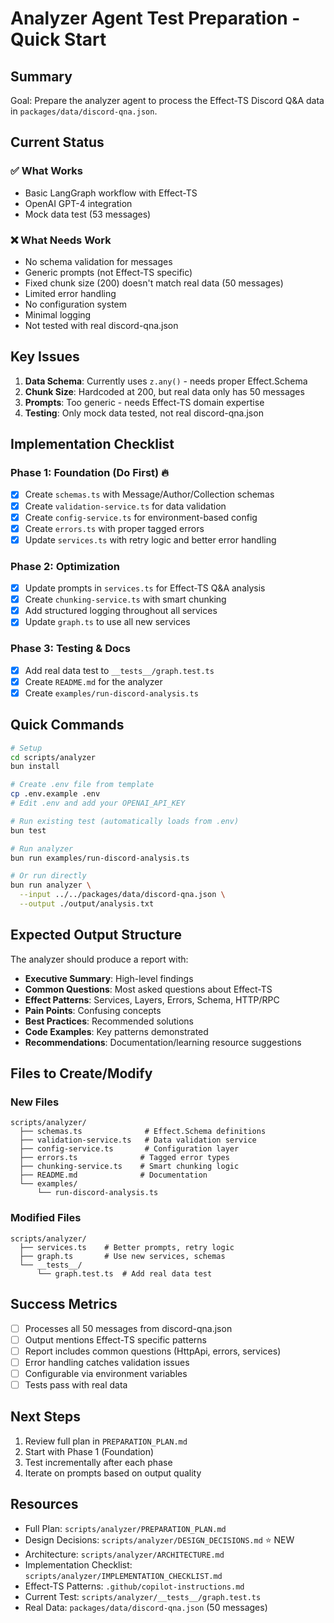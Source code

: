 # Analyzer Agent Test Preparation - Quick Start

## Summary

Goal: Prepare the analyzer agent to process the Effect-TS Discord Q&A data in
`packages/data/discord-qna.json`.

## Current Status

### ✅ What Works
- Basic LangGraph workflow with Effect-TS
- OpenAI GPT-4 integration
- Mock data test (53 messages)

### ❌ What Needs Work
- No schema validation for messages
- Generic prompts (not Effect-TS specific)
- Fixed chunk size (200) doesn't match real data (50 messages)
- Limited error handling
- No configuration system
- Minimal logging
- Not tested with real discord-qna.json

## Key Issues

1. **Data Schema**: Currently uses `z.any()` - needs proper Effect.Schema
2. **Chunk Size**: Hardcoded at 200, but real data only has 50 messages
3. **Prompts**: Too generic - needs Effect-TS domain expertise
4. **Testing**: Only mock data tested, not real discord-qna.json

## Implementation Checklist

### Phase 1: Foundation (Do First) 🔥

- [x] Create `schemas.ts` with Message/Author/Collection schemas
- [x] Create `validation-service.ts` for data validation
- [x] Create `config-service.ts` for environment-based config
- [x] Create `errors.ts` with proper tagged errors
- [x] Update `services.ts` with retry logic and better error handling

### Phase 2: Optimization

- [x] Update prompts in `services.ts` for Effect-TS Q&A analysis
- [x] Create `chunking-service.ts` with smart chunking
- [x] Add structured logging throughout all services
- [x] Update `graph.ts` to use all new services

### Phase 3: Testing & Docs

- [x] Add real data test to `__tests__/graph.test.ts`
- [x] Create `README.md` for the analyzer
- [x] Create `examples/run-discord-analysis.ts`

## Quick Commands

```bash
# Setup
cd scripts/analyzer
bun install

# Create .env file from template
cp .env.example .env
# Edit .env and add your OPENAI_API_KEY

# Run existing test (automatically loads from .env)
bun test

# Run analyzer
bun run examples/run-discord-analysis.ts

# Or run directly
bun run analyzer \
  --input ../../packages/data/discord-qna.json \
  --output ./output/analysis.txt
```

## Expected Output Structure

The analyzer should produce a report with:

- **Executive Summary**: High-level findings
- **Common Questions**: Most asked questions about Effect-TS
- **Effect Patterns**: Services, Layers, Errors, Schema, HTTP/RPC
- **Pain Points**: Confusing concepts
- **Best Practices**: Recommended solutions
- **Code Examples**: Key patterns demonstrated
- **Recommendations**: Documentation/learning resource suggestions

## Files to Create/Modify

### New Files

```
scripts/analyzer/
  ├── schemas.ts              # Effect.Schema definitions
  ├── validation-service.ts   # Data validation service
  ├── config-service.ts       # Configuration layer
  ├── errors.ts              # Tagged error types
  ├── chunking-service.ts    # Smart chunking logic
  ├── README.md              # Documentation
  └── examples/
      └── run-discord-analysis.ts
```

### Modified Files

```
scripts/analyzer/
  ├── services.ts    # Better prompts, retry logic
  ├── graph.ts       # Use new services, schemas
  └── __tests__/
      └── graph.test.ts  # Add real data test
```

## Success Metrics

- [ ] Processes all 50 messages from discord-qna.json
- [ ] Output mentions Effect-TS specific patterns
- [ ] Report includes common questions (HttpApi, errors, services)
- [ ] Error handling catches validation issues
- [ ] Configurable via environment variables
- [ ] Tests pass with real data

## Next Steps

1. Review full plan in `PREPARATION_PLAN.md`
2. Start with Phase 1 (Foundation)
3. Test incrementally after each phase
4. Iterate on prompts based on output quality

## Resources

- Full Plan: `scripts/analyzer/PREPARATION_PLAN.md`
- Design Decisions: `scripts/analyzer/DESIGN_DECISIONS.md` ⭐ NEW
- Architecture: `scripts/analyzer/ARCHITECTURE.md`
- Implementation Checklist: `scripts/analyzer/IMPLEMENTATION_CHECKLIST.md`
- Effect-TS Patterns: `.github/copilot-instructions.md`
- Current Test: `scripts/analyzer/__tests__/graph.test.ts`
- Real Data: `packages/data/discord-qna.json` (50 messages)
